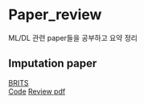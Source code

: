# Paper_review
ML/DL 관련 paper들을 공부하고 요약 정리

## Imputation paper

[BRITS](https://arxiv.org/abs/1805.10572)<BR>
[Code](https://github.com/caow13/BRITS)
[Review pdf](https://github.com/billkim418/Paper_review/blob/main/Impuation%20paper/BRITS/20230210_BRITS.pdf)
